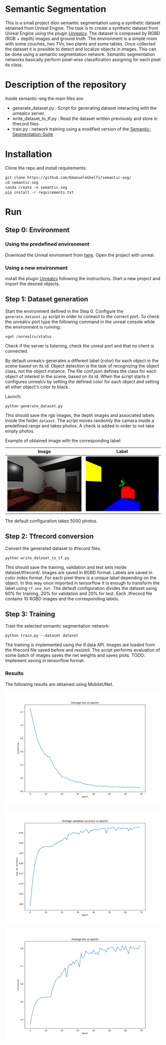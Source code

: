 # Semantic Segmentation

This is a small project dìon semantic segmentation using a synthetic dataset obtained from Unreal Engine.
The task is to create a synthetic dataset from Unreal Engine using the plugin [Unrealcv](https://unrealcv.org).
The dataset is composed by RGBD (RGB + depth) images and ground truth. The environment is a simple room with some couches, two TVs, two plants and some tables.
Once collected the dataset it is possible to detect and localize objects in images.
This can be done using a semantic segmentation network. Semantic segmentation networks basically perform pixel-wise classification assigning for each pixel its class.

# Description of the repository
Inside semantic-seg the main files are:
- generate_dataset.py : Script for generating dataset interacting with the unrealcv server.
- write_dataset_to_tf.py : Read the dataset written previously and store in tfrecord files.
- train.py : network training using a modified version of the [Semantic-Segmentation-Suite](https://github.com/GeorgeSeif/Semantic-Segmentation-Suite)

# Installation

Clone the repo and install requirements:
```
git clone https://github.com/EmanueleGhelfi/semantic-seg/
cd semantic-seg
conda create -n semantic-seg
pip install -r requirements.txt
```

# Run

## Step 0: Environment

### Using the predefined environment
Download the Unreal enviroment from [here](https://drive.google.com/open?id=1stYziULUXthkDaK0Bi0A6474u_hc_Lip).
Open the project with unreal.

### Using a new environment
install the plugin [Unrealcv](https://unrealcv.org) following the instructions. Start a new project and import the desired objects.

## Step 1: Dataset generation
Start the environment defined in the Step 0. Configure the `generate_dataset.py` script in order to connect to the correct port. To check the unrealcv port type the following command in the unreal console while the environment is running:
```
vget /unrealcv/status
```
Check if the server is listening, check the unreal port and that no client is connected.

By default unrealcv generates a different label (color) for each object in the scene based on its id. Object detection is the task of recognizing the object class, not the object instance. The file conf.json defines the class for each object of interest in the scene, based on its id. When the script starts it configures unrealcv by setting the defined color for each object and setting all other object's color to black.

Launch:
```
python generate_dataset.py
```
This should save the rgb images, the depth images and associated labels inside the folder `dataset`. The script moves randomly the camera inside a predefined range and takes photos. A check is added in order to not take empty photos.

Example of obtained image with the corresponding label:

| Image             |  Label |
:-------------------------:|:-------------------------:
![](image2_rgb.png)  |  ![](image2_label.png)

The default configuration takes 5000 photos.

## Step 2: Tfrecord conversion

Convert the generated dataset to tfrecord files.
```
python write_dataset_to_tf.py
```
This should save the training, validation and test sets inside dataset/tfrecord/. Images are saved in RGBD format. Labels are saved in color index format. For each pixel there is a unique label depending on the object. In this way once imported in tensorflow it is enough to transform the label using `tf.one_hot`. The default configuration divides the dataset using 60% for training, 20% for validation and 20% for test. Each .tfrecord file contains 10 RGBD images and the corresponding labels.

## Step 3: Training

Train the selected semantic segmentation network:
```
python train.py --dataset dataset
```
The training is implemented using the tf.data API. Images are loaded from the tfrecord file saved before and resized.
The script performs evaluation of some batch of images saves the net weights and saves plots. TODO: Implement saving in tensorflow format.


### Results

The following results are obtained using MobileUNet. 

![](loss_vs_epochs.png)

![](accuracy_vs_epochs.png)

![](iou_vs_epochs.png)

